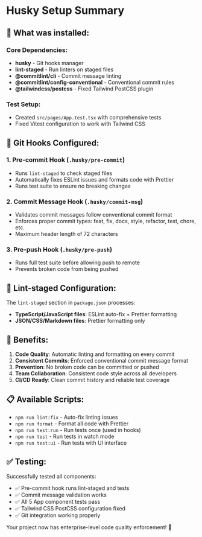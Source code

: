 # Husky Setup Summary

## 🎯 What was installed:

### Core Dependencies:

- **husky** - Git hooks manager
- **lint-staged** - Run linters on staged files
- **@commitlint/cli** - Commit message linting
- **@commitlint/config-conventional** - Conventional commit rules
- **@tailwindcss/postcss** - Fixed Tailwind PostCSS plugin

### Test Setup:

- Created `src/pages/App.test.tsx` with comprehensive tests
- Fixed Vitest configuration to work with Tailwind CSS

## 🔧 Git Hooks Configured:

### 1. Pre-commit Hook (`.husky/pre-commit`)

- Runs `lint-staged` to check staged files
- Automatically fixes ESLint issues and formats code with Prettier
- Runs test suite to ensure no breaking changes

### 2. Commit Message Hook (`.husky/commit-msg`)

- Validates commit messages follow conventional commit format
- Enforces proper commit types: feat, fix, docs, style, refactor, test, chore, etc.
- Maximum header length of 72 characters

### 3. Pre-push Hook (`.husky/pre-push`)

- Runs full test suite before allowing push to remote
- Prevents broken code from being pushed

## 📝 Lint-staged Configuration:

The `lint-staged` section in `package.json` processes:

- **TypeScript/JavaScript files**: ESLint auto-fix + Prettier formatting
- **JSON/CSS/Markdown files**: Prettier formatting only

## 🎉 Benefits:

1. **Code Quality**: Automatic linting and formatting on every commit
2. **Consistent Commits**: Enforced conventional commit message format
3. **Prevention**: No broken code can be committed or pushed
4. **Team Collaboration**: Consistent code style across all developers
5. **CI/CD Ready**: Clean commit history and reliable test coverage

## 📋 Available Scripts:

- `npm run lint:fix` - Auto-fix linting issues
- `npm run format` - Format all code with Prettier
- `npm run test:run` - Run tests once (used in hooks)
- `npm run test` - Run tests in watch mode
- `npm run test:ui` - Run tests with UI interface

## ✅ Testing:

Successfully tested all components:

- ✅ Pre-commit hook runs lint-staged and tests
- ✅ Commit message validation works
- ✅ All 5 App component tests pass
- ✅ Tailwind CSS PostCSS configuration fixed
- ✅ Git integration working properly

Your project now has enterprise-level code quality enforcement! 🚀
